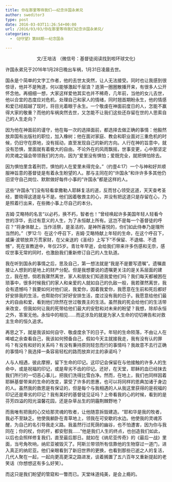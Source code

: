 ```yaml
---
title: 你在那里等待我们——纪念许国永弟兄
author: sweditor3
type: post
date: 2016-03-03T11:26:54+00:00
url: /2016/03/03/你在那里等待我们纪念许国永弟兄/
categories:
  - 《@守望》第88期——纪念国永

---
```

<p style="text-align: center;">
  文/王培洁 （微信号：基督徒阅读找到啦环球文化)
</p>

许国永弟兄于2016年1月28日晚出车祸，1月31日凌晨去世。 

国永是个简单的文字工作者，他的去世太突然，让人无法接受。同时也让我感到很惊讶，他并不是殉道，何以能够激起千层浪？涟漪一圈圈散播开来，有很多人公开怀念他。再细细一想，大家这样爱他其实也并不稀奇，几年前，当他的女儿去世，他以合宜的态度应对危机，处理自己和家人的情绪，同时翘首期盼永生，他的情感和爱已经超越了现时，将目光着眼于永生。一个敬虔在神面前度日的人，怎能不赢得大家的敬重？而他的车祸突然去世，又怎能不让我们这些还存留在世的人思索自己的人生走向？ 

因为他在神面前的谨守，他在每一次的选择面前，都选择去做正确的事情：他毅然放弃国有出版社的职位，加入橡树；他在面对家庭、教会和职业面对三重危机的时候，仍旧守在原地，没有摇动，直至发现自己的新的方向。人行在神的旨意中，就没有恐惧，里面就有着极大的自由。不论外在的风雨飘摇，世事变更，心中那坚定的灵魂之锚会带领我们的方向，因为&ldquo;爱里没有惧怕；爱既完全，就把惧怕除去。
	  
因为惧怕里含着刑罚，惧怕的人在爱里未得完全。&rdquo;（约壹4:17）一个与神和好并顺服神旨意的基督徒是有着永生盼望的人。那与主同在的&ldquo;许国永&rdquo;和许许多多其他仍旧坚守自己岗位、默默做好每件小事的&ldquo;许国永&rdquo;都是这样的人。 

这些&ldquo;许国永&rdquo;们没有轻看拿撒勒人耶稣复活的道，反而甘心领受这道，天天查考圣经，要晓得这道是与不是。他们因着敬畏主的心，并没有把这道只是存留在心，乃是照着行出来，在些微小事上尽自己的本分。 

吉姆&middot;艾略特的名言&ldquo;以必朽，换不朽，智者也！&rdquo;曾经唤起许多美国年轻人轻看今世的浮华，去过有意义的人生，为了永恒献上所有。这岂不是每一个基督徒的呼召？&ldquo;将身体献上，当作活祭，是圣洁的，是神所喜悦的，你们如此侍奉乃是理所当然的。&rdquo;（罗12:1）在这个呼召下，吉姆&middot;艾略特献上年轻的生命，在这个呼召下，威廉&middot;波顿放弃万贯家财，在父亲送的《圣经》上写下&ldquo;不保留、不退缩、不遗憾&rdquo;，死在宣教途中，年仅25岁。青壮年早逝，会给我们带来许多伤感和无奈，感叹世事无常的同时，也激励我们重新修订自己的人生轨道。 

我在听到国永的事情之后，思及自己，第一想法就是&ldquo;我是不是要写遗嘱&rdquo;。遗嘱直接让人想到的是地上的财产分配。但是我想要说的遗嘱更关注的是关系层面的建立，我在想，倘若我骤然离世，家人和朋友们知道我爱他们吗？我们每天都被困在琐事中，很多时候我们的家人和亲爱的人就如自己的仇敌一般，我若骤然离世，我会有遗憾吗？我要如何对他们说，我爱你，因着我爱你，我愿意在生前和死后都好好安排我的生活，也帮助你们好好安排生活，度过没有我的日子。我愿意给他们最大的自由和爱，看到他们欣然在世过敬畏主的生活。虽然我的死会给他们的生活带来改变，但我如何让我的死带给他们最大的安慰和对未来的盼望？我想，除却永恒之外，答案无他。永恒中的相见&hellip;&hellip;而这涉及的就是为家人生命的切切祷告和对救主生命的恒久追求。 

再思之下，就是我该如何自守、敬虔度余下的日子。年轻的生命陨落，不由让人在唏嘘之余查看自己，我该如何预备自己，假如今天主就接我走，我有没有认的罪吗？有没有和好的关系吗？有没有秉持原则轻忽而行的事情吗？我故意不去行正确的事情吗？我选择一条容易轻松的路而放弃对主的承诺吗？&nbsp; 

人与人相遇，彼此摩擦，留下生命的印记。这印记会保留在与他接触的许多人的生命中，或是祝福的印记，或是卑劣不齿的印记。还好，在天堂，耶稣的血已经抹去我们所行的一切恶心事儿，把我们洗得比雪白净。然而，在地上，我们也同样因着耶稣基督带来的生命的改变，蒙受了许多的恩惠，也可以将同样的恩典加诸于身边的人。虽然我的救恩是有保证的，但是每个与我相遇的人从我这里获得的是祝福的印记还是卑劣的印记？我有美好的基督徒见证吗？上帝看我的心的时候，看到的是芬芳四溢的阳光温馨花园，还是杂草丛生的阴霾荆棘野地？&nbsp; 

而我唯有把我的心交给那灵魂的牧者，让他随意拆毁建造。&ldquo;耶和华是我的牧者，我必不至缺乏。他使我躺卧在青草地上，领我在可安歇的水边。他使我的灵魂苏醒，为自己的名引导我走义路。我虽然行过死荫的幽谷，也不怕遭害，因为你与我同在；你的杖，你的杆，都安慰我&hellip;&hellip;&rdquo;他是我们人生的终点，也创造我们如此，以后也会照样修复我们，直至最后那日。就如在《纳尼亚传奇》的《最后一战》里面，当号角吹响，纳尼亚被毁灭了。阿斯兰带领所有信靠他的生物穿过一道门，进入真正的纳尼亚。他们亲眼看到了新旧世界的更换，也看到那些已逝之人的复活，几代人聚在一起，一起向更高更深之路进发，谈着搁置了五六百年又重新提起的老笑话（你想想这有多么好笑）。 

而这只是我们盼望的管窥和一瞥而已。天堂味道纯美，是会上瘾的。